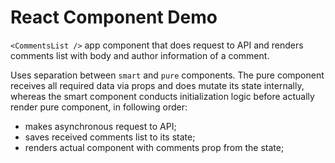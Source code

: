 # React Component Demo

`<CommentsList />` app component that does request to API and renders comments list with body and author information of a comment.

Uses separation between `smart` and `pure` components. 
The pure component receives all required data via props and does mutate its state internally, whereas the smart component conducts initialization logic before actually render pure component, in following order: 
* makes asynchronous request to API;
* saves received comments list to its state;
* renders actual component with comments prop from the state;
